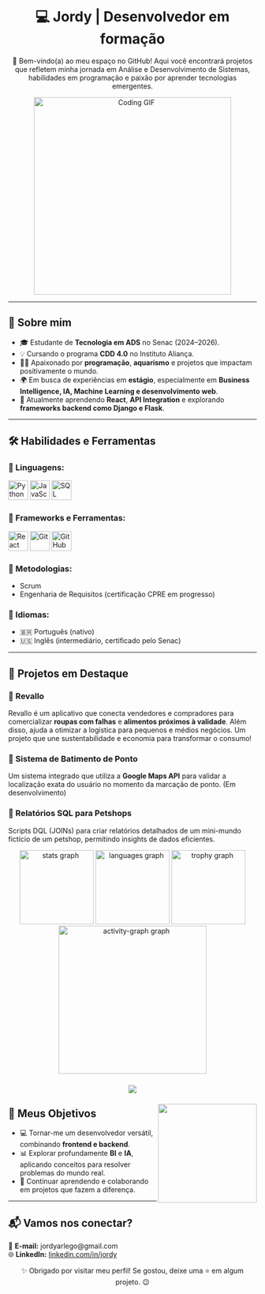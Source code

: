 <h1 align="center">💻 Jordy | Desenvolvedor em formação</h1>

<p align="center">
  🌟 Bem-vindo(a) ao meu espaço no GitHub! Aqui você encontrará projetos que refletem minha jornada em Análise e Desenvolvimento de Sistemas, habilidades em programação e paixão por aprender tecnologias emergentes.
</p>

<p align="center">
  <img src="https://i.pinimg.com/originals/61/90/b5/6190b541579ccdce26c4957664000c88.gif" alt="Coding GIF" width="400">
</p>

---

<h2>🚀 Sobre mim</h2>
<ul>
  <li>🎓 Estudante de <strong>Tecnologia em ADS</strong> no Senac (2024–2026).</li>
  <li>💡 Cursando o programa <strong>CDD 4.0</strong> no Instituto Aliança.</li>
  <li>👨‍💻 Apaixonado por <strong>programação</strong>, <strong>aquarismo</strong> e projetos que impactam positivamente o mundo.</li>
  <li>🌍 Em busca de experiências em <strong>estágio</strong>, especialmente em <strong>Business Intelligence, IA, Machine Learning e desenvolvimento web</strong>.</li>
  <li>🌱 Atualmente aprendendo <strong>React</strong>, <strong>API Integration</strong> e explorando <strong>frameworks backend como Django e Flask</strong>.</li>
</ul>

---

<h2>🛠️ Habilidades e Ferramentas</h2>

<h3>🎯 Linguagens:</h3>
<p>
  <img src="https://cdn.jsdelivr.net/gh/devicons/devicon/icons/python/python-original.svg" alt="Python" width="40" height="40"/>
  <img src="https://cdn.jsdelivr.net/gh/devicons/devicon/icons/javascript/javascript-original.svg" alt="JavaScript" width="40" height="40"/>
  <img src="https://cdn.jsdelivr.net/gh/devicons/devicon/icons/mysql/mysql-original.svg" alt="SQL" width="40" height="40"/>
</p>

<h3>🎯 Frameworks e Ferramentas:</h3>
<p>
  <img src="https://cdn.jsdelivr.net/gh/devicons/devicon/icons/react/react-original.svg" alt="React" width="40" height="40"/>
  <img src="https://cdn.jsdelivr.net/gh/devicons/devicon/icons/git/git-original.svg" alt="Git" width="40" height="40"/>
  <img src="https://cdn.jsdelivr.net/gh/devicons/devicon/icons/github/github-original.svg" alt="GitHub" width="40" height="40"/>
</p>

<h3>🎯 Metodologias:</h3>
<ul>
  <li>Scrum</li>
  <li>Engenharia de Requisitos (certificação CPRE em progresso)</li>
</ul>

<h3>🎯 Idiomas:</h3>
<ul>
  <li>🇧🇷 Português (nativo)</li>
  <li>🇺🇸 Inglês (intermediário, certificado pelo Senac)</li>
</ul>

---

<h2>📂 Projetos em Destaque</h2>

<h3>🌟 Revallo</h3>
<p>
  Revallo é um aplicativo que conecta vendedores e compradores para comercializar <strong>roupas com falhas</strong> e <strong>alimentos próximos à validade</strong>. Além disso, ajuda a otimizar a logística para pequenos e médios negócios. Um projeto que une sustentabilidade e economia para transformar o consumo!
</p>

<h3>📌 Sistema de Batimento de Ponto</h3>
<p>Um sistema integrado que utiliza a <strong>Google Maps API</strong> para validar a localização exata do usuário no momento da marcação de ponto. (Em desenvolvimento)</p>

<h3>🐾 Relatórios SQL para Petshops</h3>
<p>Scripts DQL (JOINs) para criar relatórios detalhados de um mini-mundo fictício de um petshop, permitindo insights de dados eficientes.</p>

<div align="center">
  <img src="https://github-readme-stats.vercel.app/api?username=jordyarlego&hide_title=false&hide_rank=false&show_icons=true&include_all_commits=true&count_private=true&disable_animations=false&theme=dracula&locale=en&hide_border=false&order=1" height="150" alt="stats graph"  />
  <img src="https://github-readme-stats.vercel.app/api/top-langs?username=jordyarlego&locale=en&hide_title=false&layout=compact&card_width=320&langs_count=5&theme=merko&hide_border=true&order=2" height="150" alt="languages graph"  />
  <img src="https://github-profile-trophy.vercel.app?username=jordyarlego&theme=dracula&column=-1&row=1&margin-w=8&margin-h=8&no-bg=false&no-frame=false&order=4" height="150" alt="trophy graph"  />
  <img src="https://github-readme-activity-graph.vercel.app/graph?username=jordyarlego&radius=16&theme=react&area=true&order=5" height="300" alt="activity-graph graph"  />
</div>

###

<div align="center">
  <img src="https://profile-counter.glitch.me/jordyarlego/count.svg?"  />
</div>

###

<img align="right" height="200" src="https://i.pinimg.com/originals/70/25/0a/70250a04f6804b7ac3d6c75f10ba0e4a.gif"  />

###



###

<h2>🎯 Meus Objetivos</h2>
<ul>
  <li>💻 Tornar-me um desenvolvedor versátil, combinando <strong>frontend e backend</strong>.</li>
  <li>📊 Explorar profundamente <strong>BI</strong> e <strong>IA</strong>, aplicando conceitos para resolver problemas do mundo real.</li>
  <li>🌱 Continuar aprendendo e colaborando em projetos que fazem a diferença.</li>
</ul>

---

<h2>📬 Vamos nos conectar?</h2>
<p>
  📧 <strong>E-mail:</strong> jordyarlego@gmail.com <br>
  🌐 <strong>LinkedIn:</strong> <a href="https://www.linkedin.com/in/jordy-arlego-82694b2b8/">linkedin.com/in/jordy</a>
</p>

<p align="center">✨ Obrigado por visitar meu perfil! Se gostou, deixe uma ⭐ em algum projeto. 😉</p>
